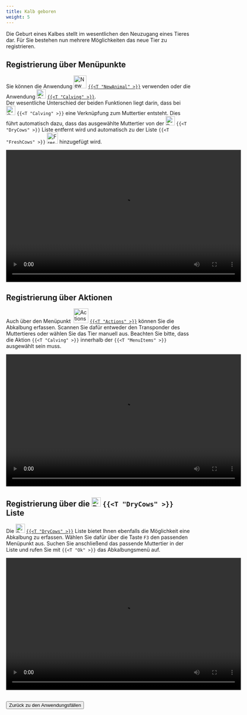 ```yaml
---
title: Kalb geboren
weight: 5
---
```

Die Geburt eines Kalbes stellt im wesentlichen den Neuzugang eines Tieres dar. Für Sie bestehen nun mehrere Möglichkeiten das neue Tier zu registrieren.

## Registrierung über Menüpunkte 

Sie können die Anwendung <img src="/icons/main/new-animal.svg" width="35" align="bottom" alt="New animal" /> [`{{<T "NewAnimal" >}}`](../../../neu/tier/) verwenden oder die Anwendung  <img src="/icons/actions/calving.svg" width="25" align="bottom" alt="Calving" /> [`{{<T "Calving" >}}`](../../../neu/abkalbung/). </br>
Der wesentliche Unterschied der beiden Funktionen liegt darin, dass bei <img src="/icons/actions/calving.svg" width="25" align="bottom" alt="Calving" /> `{{<T "Calving" >}}` eine Verknüpfung zum Muttertier entsteht. Dies führt automatisch dazu, dass das ausgewählte Muttertier von der <img src="/icons/lists/drycows.svg" width="25" align="bottom" alt="Dry cows" /> `{{<T "DryCows" >}}` Liste entfernt wird und automatisch zu der Liste `{{<T "FreshCows" >}}` <img src="/icons/lists/freshcows.svg" width="30" align="bottom" alt="Fresh-cows" /> hinzugefügt wird. 

<video width="640" height="360" controls>
  <source src="../videos/mein_video.mp4" type="video/mp4">
  Your browser does not support the video tag.
</video>

## Registrierung über Aktionen

Auch über den Menüpunkt &nbsp;<img src="/icons/actions.svg" width="40" align="bottom" alt="Actions" /> [`{{<T "Actions" >}}`](../../../aktionen/kalbung-erfassen/) können Sie die Abkalbung erfassen. Scannen Sie dafür entweder den Transponder des Muttertieres oder wählen Sie das Tier manuell aus. Beachten Sie bitte, dass die Aktion `{{<T "Calving" >}}` innerhalb der `{{<T "MenuItems" >}}` ausgewählt sein muss. 

<video width="640" height="360" controls>
  <source src="../videos/mein_video2.mp4" type="video/mp4">
  Your browser does not support the video tag.
</video>

## Registrierung über die <img src="/icons/lists/drycows.svg" width="25" align="bottom" alt="Dry cows" /> `{{<T "DryCows" >}}` Liste

Die <img src="/icons/lists/drycows.svg" width="25" align="bottom" alt="Dry cows" /> [`{{<T "DryCows" >}}`](../../../listen/trockensteher/#calving) Liste bietet Ihnen ebenfalls die Möglichkeit eine Abkalbung zu erfassen. Wählen Sie dafür über die Taste `F3` den passenden Menüpunkt aus. Suchen Sie anschließend das passende Muttertier in der Liste und rufen Sie mit  `{{<T "Ok" >}}` das Abkalbungsmenü auf. 

<video width="640" height="360" controls>
  <source src="../videos/mein_video3.mp4" type="video/mp4">
  Your browser does not support the video tag.
</video>

</br>
</br>

<button onclick="back()">Zurück zu den Anwendungsfällen</button>

<script>

function back() {
  window.location.href = "../";
}

</script>
